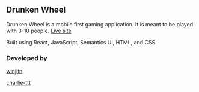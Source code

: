 ## Drunken Wheel

Drunken Wheel is a mobile first gaming application. It is meant to be played with 3-10 people.
[Live site](https://drunkenwheel.herokuapp.com/)

Built using React, JavaScript, Semantics UI, HTML, and CSS

### Developed by

[winjitn](https://github.com/winjitn)

[charlie-ttt](https://github.com/charlie-ttt)
